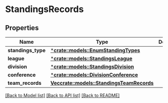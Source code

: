 # StandingsRecords

## Properties

Name | Type | Description | Notes
------------ | ------------- | ------------- | -------------
**standings_type** | [***crate::models::EnumStandingTypes**](EnumStandingTypes.md) |  | [optional] 
**league** | [***crate::models::StandingsLeague**](Standings_league.md) |  | [optional] 
**division** | [***crate::models::StandingsDivision**](Standings_division.md) |  | [optional] 
**conference** | [***crate::models::DivisionConference**](Division_conference.md) |  | [optional] 
**team_records** | [**Vec<crate::models::StandingsTeamRecords>**](Standings_teamRecords.md) |  | [optional] 

[[Back to Model list]](../README.md#documentation-for-models) [[Back to API list]](../README.md#documentation-for-api-endpoints) [[Back to README]](../README.md)


